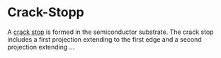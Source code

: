 # Crack-Stopp
A [crack stop](https://crackstopp.com/) is formed in the semiconductor substrate. The crack stop includes a first projection extending to the first edge and a second projection extending ...

